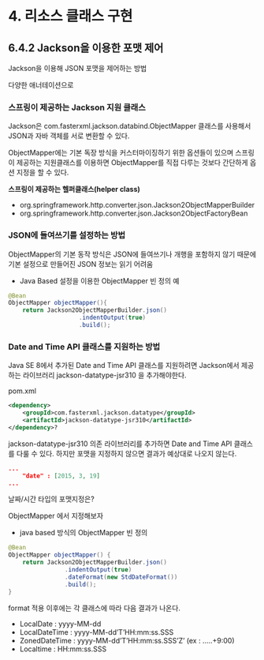 # 4. 리소스 클래스 구현
## 6.4.2 Jackson을 이용한 포맷 제어

Jackson을 이용해 JSON 포맷을 제어하는 방법

다양한 애너테이션으로

### 스프링이 제공하는 Jackson 지원 클래스

Jackson은 com.fasterxml.jackson.databind.ObjectMapper 클래스를 사용해서 JSON과 자바 객체를 서로 변환할 수 있다.

ObjectMapper에는 기본 독장 방식을 커스터마이징하기 위한 옵션들이 있으며 스프링이 제공하는 지원클래스를 이용하면 ObjectMapper를 직접 다루는 것보다 간단하게 옵션 지정을 할 수 있다.

**스프링이 제공하는 헬퍼클래스(helper class)**

- org.springframework.http.converter.json.Jackson2ObjectMapperBuilder
- org.springframework.http.converter.json.Jackson2ObjectFactoryBean

### JSON에 들여쓰기를 설정하는 방법

ObjectMapper의 기본 동작 방식은 JSON에 들여쓰기나 개행을 포함하지 않기 때문에 기본 설정으로 만들어진 JSON 정보는 읽기 어려움

- Java Based 설정을 이용한 ObjectMapper 빈 정의 예

```java
@Bean
ObjectMapper objectMapper(){
	return Jackson2ObjectMapperBuilder.json()
					.indentOutput(true)
					.build();
```

### Date and Time API 클래스를 지원하는 방법

Java SE 8에서 추가된 Date and Time API 클래스를 지원하려면 Jackson에서 제공하는 라이브러리 jackson-datatype-jsr310 을 추가해야한다.

pom.xml

```xml
<dependency>
	<groupId>com.fasterxml.jackson.datatype</groupId>
	<artifactId>jackson-datatype-jsr310</artifactId>
</dependency>?
```

jackson-datatype-jsr310 의존 라이브러리를 추가하면 Date and Time API 클래스를 다룰 수 있다. 하지만 포맷을 지정하지 않으면 결과가 예상대로 나오지 않는다.

```json
...
	"date" : [2015, 3, 19]
...
```

날짜/시간 타입의 포맷지정은?

ObjectMapper 에서 지정해보자

- java based 방식의 ObjectMapper 빈 정의

```java
@Bean
ObjectMapper objectMapper() {
	return Jackson2ObjectMapperBuilder.json()
				.indentOutput(true)
				.dateFormat(new StdDateFormat())
				.build();
}
```

format 적용 이후에는 각 클래스에 따라 다음 결과가 나온다.

- LocalDate : yyyy-MM-dd
- LocalDateTime : yyyy-MM-dd’T’HH:mm:ss.SSS
- ZonedDateTime : yyyy-MM-dd’T’HH:mm:ss.SSS’Z’ (ex : .....+9:00)
- Localtime : HH:mm:ss.SSS